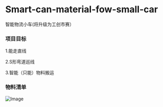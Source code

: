 # Smart-can-material-fow-small-car
智能物流小车(将升级为工创市赛）
### 项目目标
1.能走直线

2.S形弯道巡线

3.智能（只能）物料搬运

### 物料清单
![Image](https://user-images.githubusercontent.com/103104984/188306374-8fa1e362-e515-45e7-a7e7-cd2c9ceb2592.jpg)
